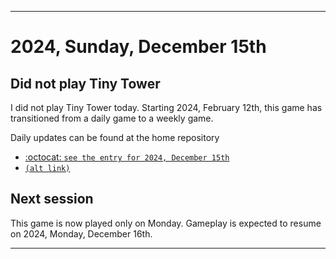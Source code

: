 
***

# 2024, Sunday, December 15th

## Did not play Tiny Tower

<!-- TODO: For each weekly entry, make sure the date is correct. The day of the week should be modified in 4 places !-->

I did not play Tiny Tower today. Starting 2024, February 12th, this game has transitioned from a daily game to a weekly game.

Daily updates can be found at the home repository

- [:octocat: `see the entry for 2024, December 15th`](https://github.com/seanpm2001/SeansLifeArchive_Images_TinyTower/tree/master/tiny%20tower/2024/12_December/15/) 
- [`(alt link)`](/tiny%20tower/2024/12_December/15/)

## Next session

This game is now played only on Monday. Gameplay is expected to resume on 2024, Monday, December 16th.

***

